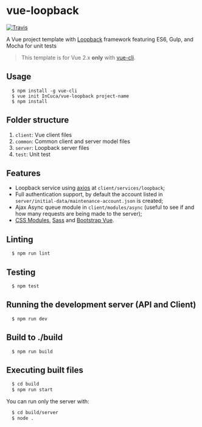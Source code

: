 # vue-loopback
[![Travis](https://img.shields.io/travis/InCuca/vue-loopback/master.svg)](https://travis-ci.org/InCuca/vue-loopback/branches)

A Vue project template with [Loopback](http://loopback.io/) framework featuring ES6, Gulp, and Mocha for unit tests

> This template is for Vue 2.x **only** with [vue-cli](https://github.com/vuejs/vue-cli).

## Usage

```
  $ npm install -g vue-cli
  $ vue init InCuca/vue-loopback project-name
  $ npm install
```

## Folder structure

1. `client`: Vue client files
2. `common`: Common client and server model files
3. `server`: Loopback server files
4. `test`: Unit test

## Features

* Loopback service using [axios](https://github.com/axios/axios) at `client/services/loopback`;
* Full authentication support, by default the account listed in `server/initial-data/maintenance-account.json` is created;
* Ajax Async queue module in `client/modules/async` (useful to see if and how many requests are being made to the server);
* [CSS Modules](https://github.com/css-modules/css-modules), [Sass](https://sass-lang.com/) and [Bootstrap Vue](https://bootstrap-vue.js.org).

## Linting

```
  $ npm run lint
```

## Testing

```
  $ npm test
```

## Running the development server (API and Client)

```
  $ npm run dev
```

## Build to ./build

```
  $ npm run build
```

## Executing built files

```bash
  $ cd build
  $ npm run start
```

You can run only the server with:

```bash
  $ cd build/server
  $ node .
```
